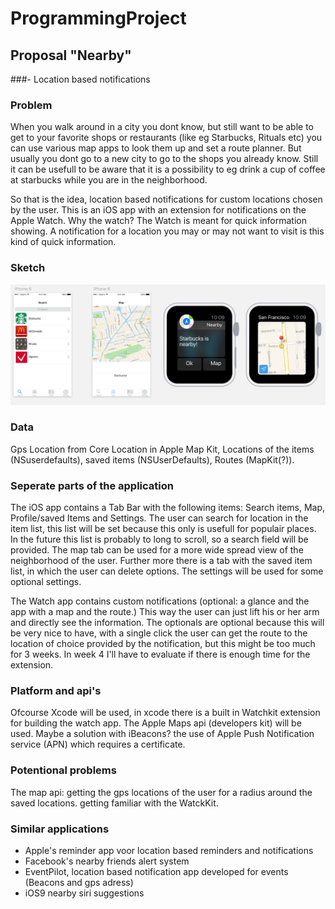 # ProgrammingProject

## Proposal "Nearby" 
###- Location based notifications


### Problem
When you walk around in a city you dont know, but still want to be able to get to your favorite shops or restaurants (like eg Starbucks, Rituals etc) you can use various map apps to look them up and set a route planner. But usually you dont go to a new city to go to the shops you already know. Still it can be usefull to be aware that it is a possibility to eg drink a cup of coffee at starbucks while you are in the neighborhood. 

So that is the idea, location based notifications for custom locations chosen by the user. This is an iOS app with an extension for notifications on the Apple Watch. Why the watch? The Watch is meant for quick information showing. A notification for a location you may or may not want to visit is this kind of quick information. 

### Sketch

![sketch](doc/sketch.png)


### Data
Gps Location from Core Location in Apple Map Kit, Locations of the items (NSuserdefaults), saved items (NSUserDefaults), Routes (MapKit(?)).

### Seperate parts of the application
The iOS app contains a Tab Bar with the following items: Search items, Map, Profile/saved Items and Settings. The user can search for location in the item list, this list will be set because this only is usefull for populair places. In the future this list is probably to long to scroll, so a search field will be provided. The map tab can be used for a more wide spread view of the neighborhood of the user. Further more there is a tab with the saved item list, in which the user can delete options. The settings will be used for some optional settings.

The Watch app contains custom notifications (optional: a glance and the app with a map and the route.) This way the user can just lift his or her arm and directly see the information. The optionals are optional because this will be very nice to have, with a single click the user can get the route to the location of choice provided by the notification, but this might be too much for 3 weeks. In week 4 I'll have to evaluate if there is enough time for the extension.

### Platform and api's
Ofcourse Xcode will be used, in xcode there is a built in Watchkit extension for building the watch app. The Apple Maps api (developers kit) will be used. Maybe a solution with iBeacons? the use of Apple Push Notification service (APN) which requires a certificate. 

### Potentional problems
The map api: getting the gps locations of the user for a radius around the saved locations. getting familiar with the WatckKit. 

### Similar applications
* Apple's reminder app voor location based reminders and notifications
* Facebook's nearby friends alert system
* EventPilot, location based notification app developed for events (Beacons and gps adress)
* iOS9 nearby siri suggestions



